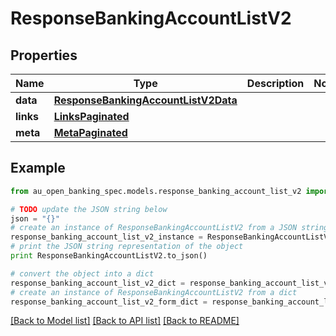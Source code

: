 # ResponseBankingAccountListV2


## Properties

Name | Type | Description | Notes
------------ | ------------- | ------------- | -------------
**data** | [**ResponseBankingAccountListV2Data**](ResponseBankingAccountListV2Data.md) |  | 
**links** | [**LinksPaginated**](LinksPaginated.md) |  | 
**meta** | [**MetaPaginated**](MetaPaginated.md) |  | 

## Example

```python
from au_open_banking_spec.models.response_banking_account_list_v2 import ResponseBankingAccountListV2

# TODO update the JSON string below
json = "{}"
# create an instance of ResponseBankingAccountListV2 from a JSON string
response_banking_account_list_v2_instance = ResponseBankingAccountListV2.from_json(json)
# print the JSON string representation of the object
print ResponseBankingAccountListV2.to_json()

# convert the object into a dict
response_banking_account_list_v2_dict = response_banking_account_list_v2_instance.to_dict()
# create an instance of ResponseBankingAccountListV2 from a dict
response_banking_account_list_v2_form_dict = response_banking_account_list_v2.from_dict(response_banking_account_list_v2_dict)
```
[[Back to Model list]](../README.md#documentation-for-models) [[Back to API list]](../README.md#documentation-for-api-endpoints) [[Back to README]](../README.md)


